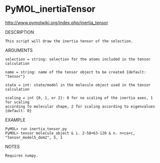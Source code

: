 PyMOL_inertiaTensor
===================


http://www.pymolwiki.org/index.php/inertia_tensor


DESCRIPTION
    
    This script will draw the inertia tensor of the selection.

ARGUMENTS
    
    selection = string: selection for the atoms included in the tensor calculation

    name = string: name of the tensor object to be created {default: "tensor"}
    
    state = int: state/model in the molecule object used in the tensor calculation

    scaling = int {0, 1, or 2}: 0 for no scaling of the inertia axes, 1 for scaling
    according to molecular shape, 2 for scaling according to eigenvalues 
    {default: 0}

EXAMPLE
    
    PyMOL> run inertia_tensor.py
    PyMOL> tensor molecule_object & i. 2-58+63-120 & n. n+ca+c, "tensor_model5_dom2", 5, 1
    
NOTES
    
    Requires numpy.
